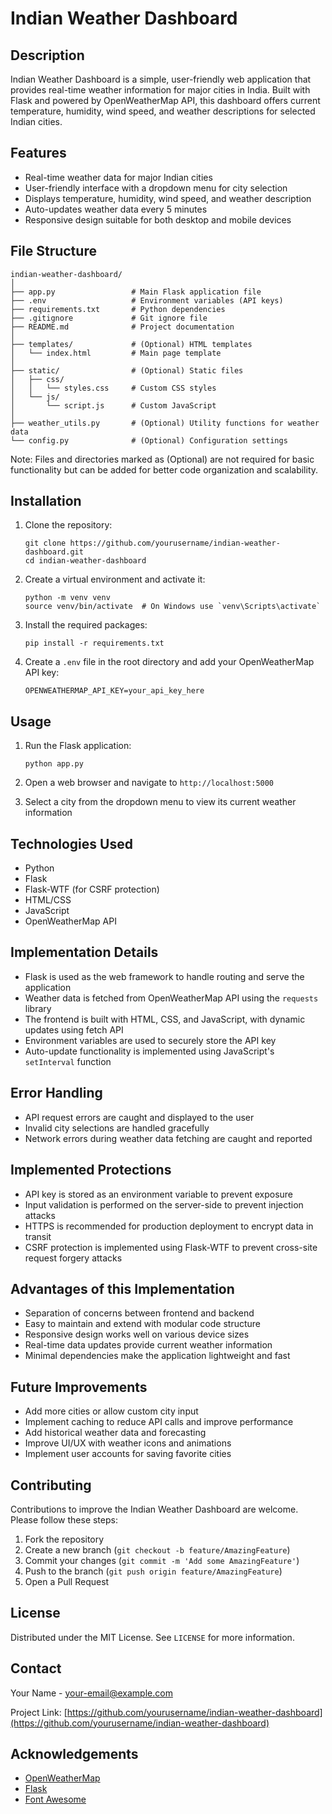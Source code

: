 # Indian Weather Dashboard

## Description
Indian Weather Dashboard is a simple, user-friendly web application that provides real-time weather information for major cities in India. Built with Flask and powered by OpenWeatherMap API, this dashboard offers current temperature, humidity, wind speed, and weather descriptions for selected Indian cities.

## Features
- Real-time weather data for major Indian cities
- User-friendly interface with a dropdown menu for city selection
- Displays temperature, humidity, wind speed, and weather description
- Auto-updates weather data every 5 minutes
- Responsive design suitable for both desktop and mobile devices

## File Structure
```
indian-weather-dashboard/
│
├── app.py                 # Main Flask application file
├── .env                   # Environment variables (API keys)
├── requirements.txt       # Python dependencies
├── .gitignore             # Git ignore file
├── README.md              # Project documentation
│
├── templates/             # (Optional) HTML templates
│   └── index.html         # Main page template
│
├── static/                # (Optional) Static files
│   ├── css/
│   │   └── styles.css     # Custom CSS styles
│   └── js/
│       └── script.js      # Custom JavaScript
│
├── weather_utils.py       # (Optional) Utility functions for weather data
└── config.py              # (Optional) Configuration settings
```

Note: Files and directories marked as (Optional) are not required for basic functionality but can be added for better code organization and scalability.

## Installation

1. Clone the repository:
   ```
   git clone https://github.com/yourusername/indian-weather-dashboard.git
   cd indian-weather-dashboard
   ```

2. Create a virtual environment and activate it:
   ```
   python -m venv venv
   source venv/bin/activate  # On Windows use `venv\Scripts\activate`
   ```

3. Install the required packages:
   ```
   pip install -r requirements.txt
   ```

4. Create a `.env` file in the root directory and add your OpenWeatherMap API key:
   ```
   OPENWEATHERMAP_API_KEY=your_api_key_here
   ```

## Usage

1. Run the Flask application:
   ```
   python app.py
   ```

2. Open a web browser and navigate to `http://localhost:5000`

3. Select a city from the dropdown menu to view its current weather information

## Technologies Used
- Python
- Flask
- Flask-WTF (for CSRF protection)
- HTML/CSS
- JavaScript
- OpenWeatherMap API

## Implementation Details
- Flask is used as the web framework to handle routing and serve the application
- Weather data is fetched from OpenWeatherMap API using the `requests` library
- The frontend is built with HTML, CSS, and JavaScript, with dynamic updates using fetch API
- Environment variables are used to securely store the API key
- Auto-update functionality is implemented using JavaScript's `setInterval` function

## Error Handling
- API request errors are caught and displayed to the user
- Invalid city selections are handled gracefully
- Network errors during weather data fetching are caught and reported

## Implemented Protections
- API key is stored as an environment variable to prevent exposure
- Input validation is performed on the server-side to prevent injection attacks
- HTTPS is recommended for production deployment to encrypt data in transit
- CSRF protection is implemented using Flask-WTF to prevent cross-site request forgery attacks

## Advantages of this Implementation
- Separation of concerns between frontend and backend
- Easy to maintain and extend with modular code structure
- Responsive design works well on various device sizes
- Real-time data updates provide current weather information
- Minimal dependencies make the application lightweight and fast

## Future Improvements
- Add more cities or allow custom city input
- Implement caching to reduce API calls and improve performance
- Add historical weather data and forecasting
- Improve UI/UX with weather icons and animations
- Implement user accounts for saving favorite cities

## Contributing
Contributions to improve the Indian Weather Dashboard are welcome. Please follow these steps:

1. Fork the repository
2. Create a new branch (`git checkout -b feature/AmazingFeature`)
3. Commit your changes (`git commit -m 'Add some AmazingFeature'`)
4. Push to the branch (`git push origin feature/AmazingFeature`)
5. Open a Pull Request

## License
Distributed under the MIT License. See `LICENSE` for more information.

## Contact
Your Name - [your-email@example.com](mailto:your-email@example.com)

Project Link: [https://github.com/yourusername/indian-weather-dashboard](https://github.com/yourusername/indian-weather-dashboard)

## Acknowledgements
- [OpenWeatherMap](https://openweathermap.org/)
- [Flask](https://flask.palletsprojects.com/)
- [Font Awesome](https://fontawesome.com)
